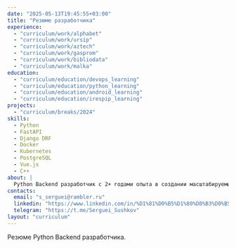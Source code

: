 ```yaml
---
date: "2025-05-13T19:45:55+03:00"
title: "Резюме разработчика"
experience: 
  - "curriculum/work/alphabet"
  - "curriculum/work/ursip"
  - "curriculum/work/aztech"
  - "curriculum/work/gasprom"
  - "curriculum/work/bibliodata"
  - "curriculum/work/malka"
education:
  - "curriculum/education/devops_learning"
  - "curriculum/education/python_learning"
  - "curriculum/education/android_learning"
  - "curriculum/education/irespip_learning"
projects:
  - "curriculum/breaks/2024"
skills:
  - Python
  - FastAPI
  - Django DRF
  - Docker
  - Kubernetes
  - PostgreSQL
  - Vue.js
  - C++
about: |
  Python Backend разработчик с 2+ годами опыта в создании масштабируемых веб-приложений. Специализируюсь на FastAPI, Django и микросервисной архитектуре. Увлечён IoT и разработкой pet-проектов, включая умные устройства на ESP8266. Стремлюсь к чистому коду и автоматизации процессов.  
contacts:
  email: "s_serguei@rambler.ru"
  linkedin: "https://www.linkedin.com/in/%D1%81%D0%B5%D1%80%D0%B3%D0%B5%D0%B9-%D1%81%D1%83%D1%88%D0%BA%D0%BE%D0%B2-05682863/"
  telegram: "https://t.me/Serguei_Sushkov"
layout: "curriculum"
---
```


Резюме Python Backend разработчика.

<!-- Блок появится автоматически из шаблона -->